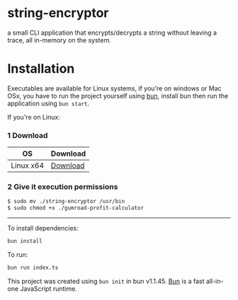 # string-encryptor

a small CLI application that encrypts/decrypts a string without leaving a trace, all in-memory on the system.

# Installation

Executables are available for Linux systems, if you're on windows or Mac OSx, you have to run the project yourself using [bun](https://bun.sh/), install bun then run the application using `bun start`.

If you're on Linux:
### 1 Download
| OS        | Download                                                                                           |
| --------- | -------------------------------------------------------------------------------------------------- |
| Linux x64 | [Download](https://github.com/samislam/string-encryptor/releases/download/v1.0.0/string-encryptor) |
### 2 Give it execution permissions
```sh
$ sudo mv ./string-encryptor /usr/bin
$ sudo chmod +x ./gumroad-profit-calculator
```



--------

To install dependencies:

```bash
bun install
```

To run:

```bash
bun run index.ts
```

This project was created using `bun init` in bun v1.1.45. [Bun](https://bun.sh) is a fast all-in-one JavaScript runtime.
